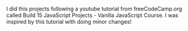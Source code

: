 I did this projects following a youtube tutorial from freeCodeCamp.org called Build 15 JavaScript Projects - Vanilla JavaScript Course.
I was inspired by this tutorial with doing minor changes!

